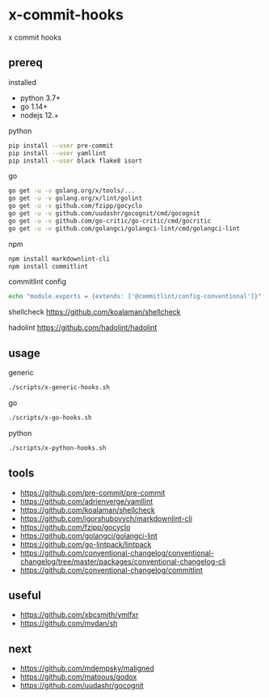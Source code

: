 # x-commit-hooks

x commit hooks

## prereq

installed

- python 3.7+
- go 1.14+
- nodejs 12.+

python

```bash
pip install --user pre-commit
pip install --user yamllint
pip install --user black flake8 isort
```

go

```bash
go get -u -v golang.org/x/tools/...
go get -u -v golang.org/x/lint/golint
go get -u -v github.com/fzipp/gocyclo
go get -u -v github.com/uudashr/gocognit/cmd/gocognit
go get -u -v github.com/go-critic/go-critic/cmd/gocritic
go get -u -v github.com/golangci/golangci-lint/cmd/golangci-lint
```

npm

```bash
npm install markdownlint-cli
npm install commitlint
```

commitlint config

```bash
echo "module.exports = {extends: ['@commitlint/config-conventional']}" > commitlint.config.js
```

shellcheck <https://github.com/koalaman/shellcheck>

hadolint <https://github.com/hadolint/hadolint>

## usage

generic

```bash
./scripts/x-generic-hooks.sh
```

go

```bash
./scripts/x-go-hooks.sh
```

python

```bash
./scripts/x-python-hooks.sh
```

## tools

- <https://github.com/pre-commit/pre-commit>
- <https://github.com/adrienverge/yamllint>
- <https://github.com/koalaman/shellcheck>
- <https://github.com/igorshubovych/markdownlint-cli>
- <https://github.com/fzipp/gocyclo>
- <https://github.com/golangci/golangci-lint>
- <https://github.com/go-lintpack/lintpack>
- <https://github.com/conventional-changelog/conventional-changelog/tree/master/packages/conventional-changelog-cli>
- <https://github.com/conventional-changelog/commitlint>

## useful

- <https://github.com/xbcsmith/ymlfxr>
- <https://github.com/mvdan/sh>

## next

- <https://github.com/mdempsky/maligned>
- <https://github.com/matoous/godox>
- <https://github.com/uudashr/gocognit>
